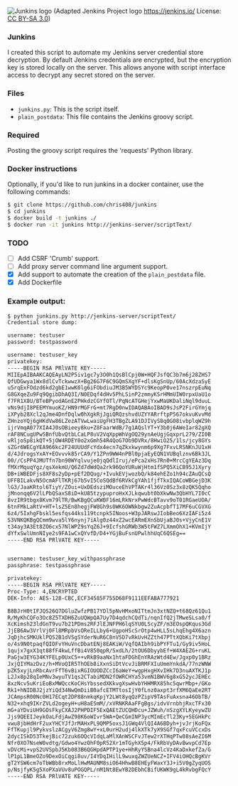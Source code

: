 ![Junkins logo](https://chris408.com/junkins-logo.png)
(Adapted Jenkins Project logo https://jenkins.io/ License: [CC BY-SA 3.0](https://creativecommons.org/licenses/by-sa/3.0/))

### Junkins

I created this script to automate my Jenkins server credential store decryption. By default Jenkins credentials are encrypted, but the encryption key is stored locally on the server. This allows anyone with script interface access to decrypt any secret stored on the server. 

### Files

- `junkins.py`: This is the script itself.
- `plain_postdata`: This file contains the Jenkins groovy script.

### Required

Posting the groovy script requires the 'requests' Python library.

### Docker instructions

Optionally, if you'd like to run junkins in a docker container, use the following commands:

```bash
$ git clone https://github.com/chris408/junkins
$ cd junkins
$ docker build -t junkins ./
$ docker run -it junkins http://jenkins-server/scriptText/
``` 

### TODO

- [ ] Add CSRF 'Crumb' support.
- [ ] Add proxy server command line argument support.
- [x] Add support to automate the creation of the `plain_postdata` file.
- [x] Add Dockerfile

### Example output:

```bash
$ python junkins.py http://jenkins-server/scriptText/
Credential store dump:

username: testuser
password: testpassword

username: testuser_key
privatekey:
-----BEGIN RSA PRlVATE KEY-----
MIIEpAIBAAKCAQEAyLN2P5iv1gc7y3O0h1QsBlCpj0W+HQFJsfQC3b7m6j28ZHS7
QfUDGwya1Wx8dlCvTckwwzX+Bg26G7F6C9GQmSXgYF+dlsKgSnUp/60AcXdzaSyE
u5rqExFOdzd6kd2gbE1wwK0lg6iFObdiuJM3B5WYDSYc9KeopP0ve17nszrpEuNq
G8GXqeZu9Fq9QgibDhAQ3I/N0EDqf4dHv5PhLSinP2zmmyKSrHMmUIW0rpxUaU1o
f7FR1X8U/BTeBPyodAGnE2PHkdzCGYfOTl/PqNcATGHejYxwMaUKDaliNql9duuL
vNs9djI8PEEMYmuoKZ/HN9rMGFrG+mt7RgD0nwIDAQABAoIBAD9sJsP2FirGYmjq
iXPyb28Xcl2qJme4DnfDqlw0hXgkRjJgiQRQzshvdUZYYARrftpP567okvuKvvMd
ZHnzoYQj6gHKdVw86LZezATVwLwaiUgFH3TBgZLA91DJIVyS8q0G08ivbplqWZ9h
ijrVmqA077XIA4J0sOBieey8ku+Z8FaarWdB/7g1AQslYT+Y3b0j6AWeIar82gXQ
rAF8NCugUPwSBnfUbvQtbLCaLP8uV2VqXppWhVgOQ29ynAeUgjGqxprL279/ZI0B
vRljoSp8ikQT+5jOW4RDEY0o2xGmh54R4QoG7Ob9DVRx/8HwiO25/1ls/jcy8GYs
sZGr6WECgYEA966kc2F24UUUdFcYdx4ecn7qZkxkwynm6p9Xg7FxvLRSNKnJU1xH
d/4JdrogsYxAY+EOvvvk85rCA9/Y1ZPn9WW4nPBl0pjaEyEQN1VUBqlznv6Bk3JL
00//CsPP4JMUTfn7bn90WYqlvuje0jqQdlIruj/ePca2xHs7Rn0+MrcCgYEAz3Dq
fMXrMquqYgz/qsXekmU/Q6Zd7dWdQa2rk96QoYURuWjHtm1fSPQ5XiCB95J1Xyry
DB+iWBEDFjs8XF8s2yDp+pEf2DQug/+IvukEVjwozbQ/k84ehEZo1h94cZAuQCsQ
UFFBILakvN5OcmAFlTKRj67b5vI5CoSQdBf6RVkCgYAh1fjfTkxIQACoWBGejD3K
lG3/JaaKRtol6TiyY/ZOui+UxDEdsziMOuceEhVPTAKr4l36Vz0Sz3x8zQK5Qqho
jMnonqq6V2lLPbQSaxS8iD+kU85tzypuproHxXJLkqwubt0bXkwNw3QbHYL7I0cC
8vzIR9tbgx8Kvm79lTR/BwKBgQCuKWBF16mLRkNrxPwWdcBTavv9oT01RGaeUOA/
6tnFMkLaRtV+HT+lsZ5En8hegjFW8Gh9s0WK6OWNkbgw2ZuAcpbfT17MF6uCGVXG
6z4/5IxhgFbskl5esfqs44ks119tcnpk5INoos+W3pJARswJIobBeo6XzIAFi5z4
S3VNKQKBgQCmm9wva5lY6nynj7iAlg0z44xZ2wcEARmEXnSbUjaBJ0s+VjyCnE1V
t34ay3A3Et8ZO6cx57NlWPZ9sYqZ6J+9IcfshGRWb3W5tFWZ7LXmmOhX1+KVmIjY
dYfxSwlUmnNIye2s9FA1wCxQYvfD/D4+YGjBuFsnUPwlhhUqC6QSEg==
-----END RSA PRlVATE KEY-----


username: testuser_key_withpassphrase
passphrase: testpassphrase

privatekey:
-----BEGIN RSA PRlVATE KEY-----
Proc-Type: 4,ENCRYPTED
DEK-Info: AES-128-CBC,ECF34585F755D68F9111EEFABA777921

B8BJrH0tIFJQS26Q7DGluZwfzPB17YDl5pNvHMxoNITtmJn3xtNZQ+t68Qz61Qu1
R/MyKhCQFo3Oc8Z5TXDH6ZuUQWpQA7Uy7D4qdchCQdTi/nqnIfQ2jTMweSLsa0/f
XcKimsh23ldGnT9vu7b21PDms2RFJlEJNFPH6lqSYU0LScyZF/m3EOspQKqus3Gd
JjEB6Aw3VrlVj0Fl8MRpbVsOReILLby6+UgpoHScSrOtp4wHLL5sLhqEhg4X6azn
JqDjhcSMKUklPQS2B1dVSgSYderNuR6C8nV5D7vRkUvHZZth47PTtXQbKi7tXbpj
o/4s9N0tpaqfQIDFvYHuVncDbatENj8EAKiW/VqfQAIbh9ibPYFTu1/Gy9iv5HoL
1qujx7gxX1qt88fF4kwLffBi4V850qpR/SxdLh/2tOU6DbyybEf+W4XAEZG+ruKL
PaGjw3EYG34KYFELp0UxC5++vRkB9aaNx1htaFDGhEnYRAzWtd4Ew/Jgxp0y1BRz
JxjQIYMazDvz/h+MVoQIR5ThOEb8iXxnSiDtVcvJiBRMFXIuUmmYnkdA/77nzWNW
pZK5xyjLnRbcAvrFfT6vBixRGIOUODZCcI6aWeY+wgpHxgHXvIHk7D3nuAXTKJ1p
L2Jx8p28qIeMNv3wyuTV1qs2CTabiMDN2fOWRCHYa53vmN1BWV6g8xG52ycJEHEc
8xzNcv5uKriEoBxMWQccKoCHsYbssedXKkvgXswHvbYHHMRX85hc5qwrMbp+/GKo
Rk1+hNIDBJ2jzYiQd34NwQmDiiB0afcETMTtosIjY0fLnz0axpt3rfXM6QaEe2RT
JCAmpsR00Nc0H17ECqt2DP88nmkqKpjY2LWt8yqQzPZipV9TAsFuAxsna46ObTB/
N32+xhq9IKrZVLd2ogeyH+uH8aESmM//xVRNKRAaFFgBgs/idvVrnbhjRxcTFx30
mG+aYDviUH9GOsFkyCXAJ2PHPDIF5ExQAEtZUCQHDcu+JZWuh/nSzgXYLKyeywZU
Jjs9QEEIJeykOaLFdjAwZ98K6oWIvr5WA+QeCGmINP3ycMImEcTl23Ky+5EGHkPc
vwu8jbHdHrF2uxYHCYJfJrMAHxPL9QMP5oxsJ1GWq4VlQI4A6BDyh+jvJrjKoFQx
FfTKupjl9PykvslzACgyV6Zmg8wY+xL0urH2udj4lkXTk7yX9SGf7qxFcuVCcxDs
2dycISkD53TkejBic72zuk6OQcVIdqLaMlXAnWSCFvJTew2rXTHqPTw88sAeZI6M
Nfr0XO7NseW0vdtg/Gdwo4YwzOhF0pR52Xr1mTGyhX5p4/FkRbVyDAvBwvpCd7Ep
vDVcMi+vpS2UVSpbJ5Kb083B6QGHpdAPTP1ye+HhRyYSBna4lcVz4KaDxkefZa/G
lP1pL1BmeOZo9DexOiCqgi8uv/I4YDqIHilL9wuxqZWZUeNCZ+IFV4iOHQcBgKVr
gT2YSW6cm7oTbWBb8rxMoLlHwMAUNM8siO64HhwB8EHEyFWaxY3J+i5V0gZyqUOS
p/NsjfyK5g5XoPXaVUv8uPOGQPL/nM1Nt8EwYB2DEbhCBifUKWK9gL4kRvbgFQcY
-----END RSA PRlVATE KEY-----
```
